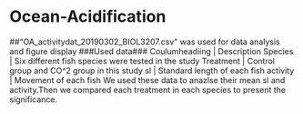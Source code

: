 # Ocean-Acidification
##“OA_activitydat_20190302_BIOL3207.csv" was used for data analysis and figure display
###Used data###
Coulumheadiing | Description
Species        | Six different fish species were tested in the study
Treatment      | Control group and CO^2 group in this study
sl             | Standard length of each fish
activity       | Movement of each fish
We used these data to anazlse their mean sl and activity.Then we compared each treatment in each species to present the significance.
